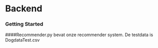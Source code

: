 # Backend

### Getting Started





####Recommender.py bevat onze recommender system. De testdata is DogdataTest.csv
